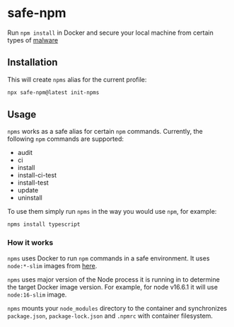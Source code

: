 # safe-npm

Run `npm install` in Docker and secure your local machine from
certain types of 
[malware](https://snyk.io/blog/peacenotwar-malicious-npm-node-ipc-package-vulnerability/)

## Installation

This will create `npms` alias for the current profile:

```bash
npx safe-npm@latest init-npms
```

## Usage

`npms` works as a safe alias for certain `npm` commands. Currently, the following `npm`
commands are supported:

- audit
- ci
- install
- install-ci-test
- install-test
- update
- uninstall

To use them simply run `npms` in the way you would use `npm`, for example:

```bash
npms install typescript
```

### How it works

`npms` uses Docker to run `npm` commands in a safe environment. It uses `node:*-slim`
images from [here](https://hub.docker.com/_/node).

`npms` uses major version of the Node process it is running in to determine the target
Docker image version. For example, for node v16.6.1 it will use `node:16-slim` image.

`npms` mounts your `node_modules` directory to the container and synchronizes
`package.json`, `package-lock.json` and `.npmrc` with container filesystem.
